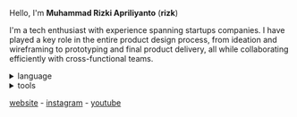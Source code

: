 Hello, I'm **Muhammad Rizki Apriliyanto** (**rizk**)

I'm a tech enthusiast with experience spanning startups companies. I have played a key role in the entire product design process, from ideation and wireframing to prototyping and final product delivery, all while collaborating efficiently with cross-functional teams.

<details>
  <summary>language</summary>

  <br>

  ![language](https://skillicons.dev/icons?i=cpp,lua,ts,py)
</details>
<details>
  <summary>tools</summary>

  <br>

  ![tools](https://skillicons.dev/icons?i=windows,ubuntu,apple,vscode,visualstudio,robloxstudio&perline=3)
</details>

[website](https://rizkwya.me) - [instagram](https://www.instagram.com/rizkwya) - [youtube](https://www.youtube.com/@rizkwya)
